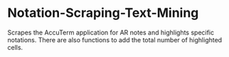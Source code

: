 # Notation-Scraping-Text-Mining
Scrapes the AccuTerm application for AR notes and highlights specific notations. There are also functions to add the total number of highlighted cells. 
